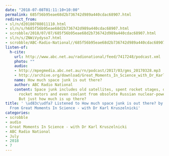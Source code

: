 ```yaml
---
date: "2018-07-08T01:11:10+10:00"
permalink: 685f56b95eae68d2b736742d989a440cdac68907.html
redirect_from:
- sl/n/d20180708011110.html
- sl/n/s/h685f56b95eae68d2b736742d989a440cdac68907.html
- scrobble/2018/07/07/685f56b95eae68d2b736742d989a440cdac68907.html
- sl/n/s/ZNWiVydyso7.html
- scrobble/ABC-Radio-National//685f56b95eae68d2b736742d989a440cdac68907.html
listen-of:
  h-cite:
    url: http://www.abc.net.au/radionational/feed/7417248/podcast.xml
    photo: ""
    audio:
    - http://mpegmedia.abc.net.au/rn/podcast/2017/03/gms_20170328.mp3
    - http://archive.org/download/Great_Moments_In_Science_with_Dr_Karl_Kruszelnicki-Podcast-by-ABC_Radio_National/How_much_space_junk_is_out_there.mp3
    name: How much space junk is out there?
    author: ABC Radio National
    content: Space junk includes old satellites, spent rocket stages, dust from solid
      rocket motors and even coolant from obsolete Russian nuclear-powered satellites.
      But just how much is up there?
title: ' \ud83c\udfa7 Listened to How much space junk is out there? by ABC Radio National
  From Great Moments In Science - with Dr Karl Kruszelnicki'
categories:
- scrobble
- audio
- Great Moments In Science - with Dr Karl Kruszelnicki
- ABC Radio National
- July
- 2018
- 7
---
```

